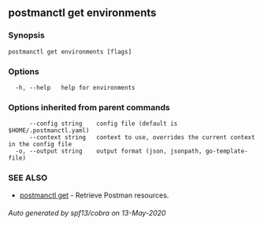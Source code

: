 ## postmanctl get environments



### Synopsis



```
postmanctl get environments [flags]
```

### Options

```
  -h, --help   help for environments
```

### Options inherited from parent commands

```
      --config string    config file (default is $HOME/.postmanctl.yaml)
      --context string   context to use, overrides the current context in the config file
  -o, --output string    output format (json, jsonpath, go-template-file)
```

### SEE ALSO

* [postmanctl get](postmanctl_get.md)	 - Retrieve Postman resources.

###### Auto generated by spf13/cobra on 13-May-2020

